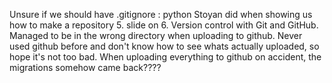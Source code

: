 Unsure if we should have .gitignore : python Stoyan did when showing us how to make a repository 5. slide on 6. Version control with Git and GitHub. Managed to be in the wrong directory when uploading to github. Never used github before and don't know how to see whats actually uploaded, so hope it's not too bad.
When uploading everything to github on accident, the migrations somehow came back????  
